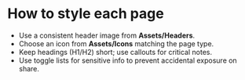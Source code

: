 # How to style each page

- Use a consistent header image from **Assets/Headers**.
- Choose an icon from **Assets/Icons** matching the page type.
- Keep headings (H1/H2) short; use callouts for critical notes.
- Use toggle lists for sensitive info to prevent accidental exposure on share.
